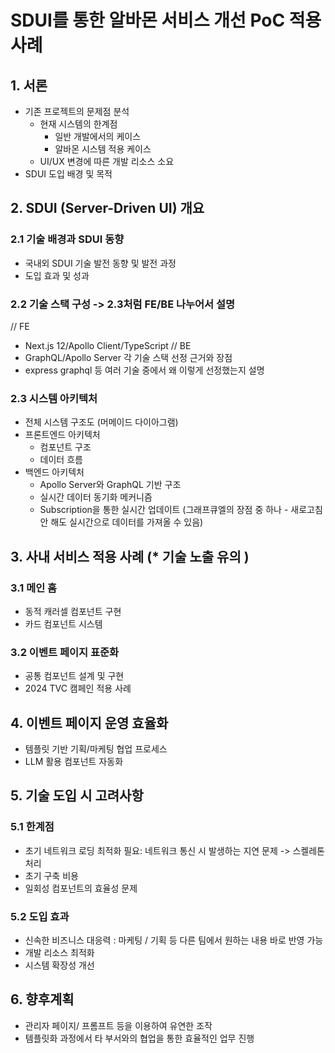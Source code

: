 # SDUI를 통한 알바몬 서비스 개선 PoC 적용 사례

## 1. 서론

- 기존 프로젝트의 문제점 분석
  - 현재 시스템의 한계점
    - 일반 개발에서의 케이스
    - 알바몬 시스템 적용 케이스
  - UI/UX 변경에 따른 개발 리소스 소요
- SDUI 도입 배경 및 목적

## 2. SDUI (Server-Driven UI) 개요

### 2.1 기술 배경과 SDUI 동향

- 국내외 SDUI 기술 발전 동향 및 발전 과정
- 도입 효과 및 성과

### 2.2 기술 스택 구성 -> 2.3처럼 FE/BE 나누어서 설명

// FE

- Next.js 12/Apollo Client/TypeScript
  // BE
- GraphQL/Apollo Server
  각 기술 스택 선정 근거와 장점
- express graphql 등 여러 기술 중에서 왜 이렇게 선정했는지 설명

### 2.3 시스템 아키텍처

- 전체 시스템 구조도 (머메이드 다이아그램)
- 프론트엔드 아키텍처
  - 컴포넌트 구조
  - 데이터 흐름
- 백엔드 아키텍처
  - Apollo Server와 GraphQL 기반 구조
  - 실시간 데이터 동기화 메커니즘
  - Subscription을 통한 실시간 업데이트 (그래프큐엘의 장점 중 하나 - 새로고침 안 해도 실시간으로 데이터를 가져올 수 있음)

## 3. 사내 서비스 적용 사례 (\* 기술 노출 유의 )

### 3.1 메인 홈

- 동적 캐러셀 컴포넌트 구현
- 카드 컴포넌트 시스템

### 3.2 이벤트 페이지 표준화

- 공통 컴포넌트 설계 및 구현
- 2024 TVC 캠페인 적용 사례

## 4. 이벤트 페이지 운영 효율화

- 템플릿 기반 기획/마케팅 협업 프로세스
- LLM 활용 컴포넌트 자동화

## 5. 기술 도입 시 고려사항

### 5.1 한계점

- 초기 네트워크 로딩 최적화 필요: 네트워크 통신 시 발생하는 지연 문제 -> 스켈레톤 처리
- 초기 구축 비용
- 일회성 컴포넌트의 효율성 문제

### 5.2 도입 효과

- 신속한 비즈니스 대응력 : 마케팅 / 기획 등 다른 팀에서 원하는 내용 바로 반영 가능
- 개발 리소스 최적화
- 시스템 확장성 개선

## 6. 향후계획

- 관리자 페이지/ 프롬프트 등을 이용하여 유연한 조작
- 템플릿화 과정에서 타 부서와의 협업을 통한 효율적인 업무 진행
